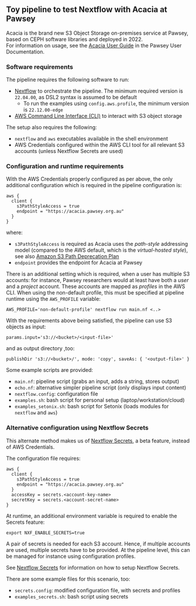 ## Toy pipeline to test Nextflow with Acacia at Pawsey

Acacia is the brand new S3 Object Storage on-premises service at Pawsey, based on CEPH software libraries and deployed in 2022.  
For information on usage, see the [Acacia User Guide](https://support.pawsey.org.au/documentation/display/US/Acacia+-+User+Guide) in the Pawsey User Documentation.


### Software requirements

The pipeline requires the following software to run:
* [Nextflow](https://github.com/nextflow-io/nextflow) to orchestrate the pipeline.  The minimum required version is `22.04.00`, as DSL2 syntax is assumed to be default
  * To run the examples using `config.aws.profile`, the minimum version is `22.12.00-edge`
* [AWS Command Line Interface (CLI)](https://aws.amazon.com/cli) to interact with S3 object storage

The setup also requires the following:
* `nextflow` and `aws` executables available in the shell environment
* AWS Credentials configured within the AWS CLI tool for all relevant S3 accounts (unless Nextflow Secrets are used)


### Configuration and runtime requirements

With the AWS Credentials properly configured as per above, the only additional configuration which is required in the pipeline configuration is:

```
aws {
  client {
    s3PathStyleAccess = true
    endpoint = "https://acacia.pawsey.org.au"
  }
}
```

where:
* `s3PathStyleAccess` is required as Acacia uses the *path-style* addressing model (compared to the AWS default, which is the *virtual-hosted style*), see also [Amazon S3 Path Deprecation Plan](https://aws.amazon.com/blogs/aws/amazon-s3-path-deprecation-plan-the-rest-of-the-story/)
* `endpoint` provides the endpoint for Acacia at Pawsey

There is an additional setting which is required, when a user has multiple S3 accounts: for instance, Pawsey researchers would at least have both a *user* and a *project* account. These accounts are mapped as *profiles* in the AWS CLI.  When using the non-default profile, this must be specified at pipeline runtime using the `AWS_PROFILE` variable:

```
AWS_PROFILE='non-default-profile' nextflow run main.nf <..>
```

With the requirements above being satisfied, the pipeline can use S3 objects as input:
```
params.input='s3://<bucket>/<input-file>'
```

and as output directory ,too:
```
publishDir 's3://<bucket>/', mode: 'copy', saveAs: { '<output-file>' }
```

Some example scripts are provided:
* `main.nf`: pipeline script (grabs an input, adds a string, stores output)
* `echo.nf`: alternative simpler pipeline script (only displays input content)
* `nextflow.config`: configuration file
* `examples.sh`: bash script for personal setup (laptop/workstation/cloud)
* `examples_setonix.sh`: bash script for Setonix (loads modules for `nextflow` and `aws`)


### Alternative configuration using Nextflow Secrets

This alternate method makes us of [Nextflow Secrets](https://nextflow.io/docs/latest/secrets.html), a beta feature, instead of AWS Credentials.

The configuration file requires:

```
aws {
  client {
    s3PathStyleAccess = true
    endpoint = "https://acacia.pawsey.org.au"
  }
  accessKey = secrets.<account-key-name>
  secretKey = secrets.<account-secret-name>
}
```

At runtime, an additional environment variable is required to enable the Secrets feature:

```
export NXF_ENABLE_SECRETS=true
```

A pair of secrets is needed for each S3 account.  Hence, if multiple accounts are used, multiple secrets have to be provided.  At the pipeline level, this can be managed for instance using configuration profiles.

See [Nextflow Secrets](https://nextflow.io/docs/latest/secrets.html) for information on how to setup Nextflow Secrets.

There are some example files for this scenario, too:
* `secrets.config`: modified configuration file, with secrets and profiles
* `examples_secrets.sh`: bash script using secrets


